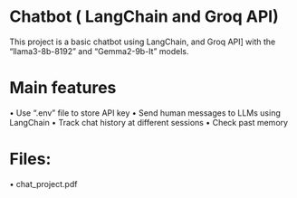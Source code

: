 # Chatbot ( LangChain and Groq API)
This project is a basic chatbot using LangChain, and Groq API] with the “llama3-8b-8192” and “Gemma2-9b-It” models. 
# Main features
•	Use “.env” file to store API key
•	Send human messages to LLMs using LangChain
•	Track chat history at different sessions
•	Check past memory
# Files:
•	chat_project.pdf

